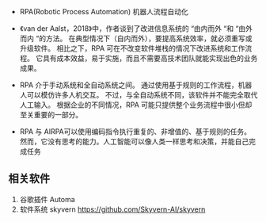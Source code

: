 - RPA(Robotic Process Automation) 机器人流程自动化

- 《van der Aalst，2018》中，作者谈到了改进信息系统的 “由内而外 “和 “由外而内 “的方法。 在典型情况下（自内而外），要提高系统效率，就必须重写或升级软件。 相比之下，RPA 可在不改变软件堆栈的情况下改进系统和工作流程。 它具有成本效益，易于实施，而且不需要高技术团队就能实现出色的业务成果。

- RPA 介于手动系统和全自动系统之间。 通过使用基于规则的工作流程，机器人可以模仿许多人机交互。 不过，与全自动系统不同，该软件并不能完全取代人工输入。 根据企业的不同情况，RPA 可能只提供整个业务流程中很小但却至关重要的一部分。

- RPA 与 AIRPA可以使用编码指令执行重复的、非增值的、基于规则的任务。然而，它没有思考的能力。人工智能可以像人类一样思考和决策，并能自己完成任务


## 相关软件
1. 谷歌插件 Automa
2. 软件系统 skyvern  https://github.com/Skyvern-AI/skyvern